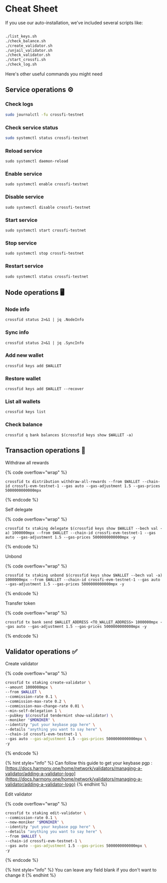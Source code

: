 # Cheat Sheet

If you use our auto-installation, we've included several scripts like:

```sh

./list_keys.sh
./check_balance.sh
./create_validator.sh
./unjail_validator.sh
./check_validator.sh
./start_crossfi.sh
./check_log.sh

```

Here's other useful commands you might need

## Service operations ⚙️ <a href="#service-operations" id="service-operations"></a>

### Check logs

```sh
sudo journalctl -fu crossfi-testnet
```

### Check service status

```sh
sudo systemctl status crossfi-testnet
```

### Reload service

```
sudo systemctl daemon-reload
```

### Enable service

```
sudo systemctl enable crossfi-testnet
```

### Disable service

```
sudo systemctl disable crossfi-testnet
```

### Start service

```
sudo systemctl start crossfi-testnet
```

### Stop service

```
sudo systemctl stop crossfi-testnet
```

### Restart service

```
sudo systemctl status crossfi-testnet
```

## Node operations 🖥️

### Node info

```
crossfid status 2>&1 | jq .NodeInfo
```

### Sync info

```
crossfid status 2>&1 | jq .SyncInfo
```

### Add new wallet

```
crossfid keys add $WALLET
```

### Restore wallet

```
crossfid keys add $WALLET --recover
```

### List all wallets

```
crossfid keys list
```

### Check balance

```
crossfid q bank balances $(crossfid keys show $WALLET -a)
```

## Transaction operations 💱

Withdraw all rewards

{% code overflow="wrap" %}
```
crossfid tx distribution withdraw-all-rewards --from $WALLET --chain-id crossfi-evm-testnet-1 --gas auto --gas-adjustment 1.5 --gas-prices 5000000000000mpx
```
{% endcode %}

Self delegate

{% code overflow="wrap" %}
```
crossfid tx staking delegate $(crossfid keys show $WALLET --bech val -a) 1000000mpx --from $WALLET --chain-id crossfi-evm-testnet-1 --gas auto --gas-adjustment 1.5 --gas-prices 5000000000000mpx -y
```
{% endcode %}

Unbond

{% code overflow="wrap" %}
```
crossfid tx staking unbond $(crossfid keys show $WALLET --bech val -a) 1000000mpx --from $WALLET --chain-id crossfi-evm-testnet-1 --gas auto --gas-adjustment 1.5 --gas-prices 5000000000000mpx -y
```
{% endcode %}

Transfer token

{% code overflow="wrap" %}
```
crossfid tx bank send $WALLET_ADDRESS <TO_WALLET_ADDRESS> 1000000mpx --gas auto --gas-adjustment 1.5 --gas-prices 5000000000000mpx -y
```
{% endcode %}

## Validator operations ✅

Create validator

{% code overflow="wrap" %}
```sh
crossfid tx staking create-validator \
--amount 1000000mpx \
--from $WALLET \
--commission-rate 0.1 \
--commission-max-rate 0.2 \
--commission-max-change-rate 0.01 \
--min-self-delegation 1 \
--pubkey $(crossfid tendermint show-validator) \
--moniker "$MONIKER" \
--identity "put your keybase pgp here" \
--details "anything you want to say here" \
--chain-id crossfi-evm-testnet-1 \
--gas auto --gas-adjustment 1.5 --gas-prices 5000000000000mpx \
-y
```
{% endcode %}

{% hint style="info" %}
Can follow this guide to get your keybase pgp : [https://docs.harmony.one/home/network/validators/managing-a-validator/adding-a-validator-logo](https://docs.harmony.one/home/network/validators/managing-a-validator/adding-a-validator-logo)
{% endhint %}

Edit validator

{% code overflow="wrap" %}
```sh
crossfid tx staking edit-validator \
--commission-rate 0.1 \
--new-moniker "$MONIKER" \
--identity "put your keybase pgp here" \
--details "anything you want to say here" \
--from $WALLET \
--chain-id crossfi-evm-testnet-1 \
--gas auto --gas-adjustment 1.5 --gas-prices 5000000000000mpx \
-y
```
{% endcode %}

{% hint style="info" %}
You can leave any field blank if you don't want to change it
{% endhint %}
